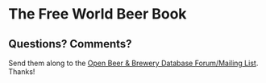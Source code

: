 # The Free World Beer Book





## Questions? Comments?

Send them along to the
[Open Beer & Brewery Database Forum/Mailing List](http://groups.google.com/group/beerdb).
Thanks!
